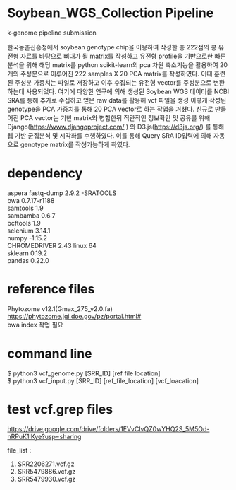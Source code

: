# Soybean_WGS_Collection Pipeline
k-genome pipeline submission </br>


한국농촌진흥청에서 soybean genotype chip을 이용하여 작성한 총 222점의 콩 유전형 자료를 바탕으로 뼈대가 될 matrix를 작성하고 유전형 profile을 기반으로한 빠른 분석을 위해 해당 matrix를 python scikit-learn의 pca 차원 축소기능을 활용하여 20개의 주성분으로 이루어진 222 samples X 20 PCA matrix를 작성하였다. 이때 훈련된 주성분 가중치는 파일로 저장하고 이후 수집되는 유전형 vector를 주성분으로 변환하는데 사용되었다. 여기에 다양한 연구에 의해 생성된 Soybean WGS 데이터를 NCBI SRA를 통해 추가로 수집하고 얻은 raw data를 활용해 vcf 파일을 생성 이렇게 작성된 genotype을 PCA 가중치를 통해 20 PCA vector로 하는 작업을 거쳤다. 신규로 만들어진 PCA vector는 기반 matrix와 병합한뒤 직관적인 정보확인 및 공유를 위해 Django(https://www.djangoproject.com/ ) 와 D3.js(https://d3js.org/) 를 통해 웹 기반 군집분석 및 시각화를 수행하였다. 이를 통해 Query SRA ID입력에 의해 자동으로 genotype matrix를 작성가능하게 하였다.

# dependency

aspera fastq-dump 2.9.2 -SRATOOLS </br>
bwa 0.7.17-r1188 </br>
samtools 1.9 </br>
sambamba 0.6.7 </br>
bcftools 1.9 </br>
selenium 3.14.1 </br>
numpy -1.15.2 </br>
CHROMEDRIVER 2.43 linux 64 </br>
sklearn 0.19.2 </br>
pandas 0.22.0 </br>

# reference files
Phytozome v12.1(Gmax_275_v2.0.fa) https://phytozome.jgi.doe.gov/pz/portal.html# </br>
bwa index 작업 필요 </br>

# command line 
$ python3 vcf_genome.py [SRR_ID] [ref file location] </br>
$ python3 vcf_input.py [SRR_ID] [ref_file_location] [vcf_loacation]

# test vcf.grep files

https://drive.google.com/drive/folders/1EVvClvQZ0wYHQ2S_5M5Od-nRPuK1IKye?usp=sharing </br>

file_list : 
1. SRR2206271.vcf.gz 
2. SRR5479886.vcf.gz 
3. SRR5479930.vcf.gz
